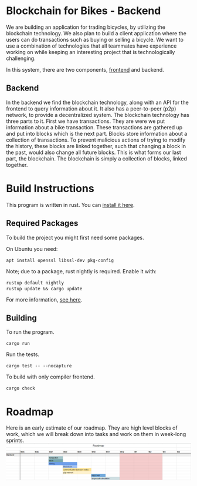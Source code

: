 # Blockchain for Bikes - Backend
We are building an application for trading bicycles, by utilizing the blockchain technology. We also plan to build a client application where the users can do transactions such as buying or selling a bicycle. We want to use a combination of technologies that all teammates have experience working on while keeping an interesting project that is technologically challenging.

In this system, there are two components, [frontend](https://github.com/SEP-G5/Mobile-Client) and backend.

## Backend
In the backend we find the blockchain technology, along with an API for the frontend to query information about it. It also has a peer-to-peer (p2p) network, to provide a decentralized system. The blockchain technology has three parts to it. First we have transactions. They are were we put information about a bike transaction. These transactions are gathered up and put into blocks which is the next part. Blocks store information about a collection of transactions. To prevent malicious actions of trying to modify the history, these blocks are linked together, such that changing a block in the past, would also change all future blocks. This is what forms our last part, the blockchain. The blockchain is simply a collection of blocks, linked together.


# Build Instructions
This program is written in rust. You can [install it here](https://www.rust-lang.org/tools/install).

## Required Packages
To build the project you might first need some packages.

On Ubuntu you need:
``` shell
apt install openssl libssl-dev pkg-config
```

Note; due to a package, rust nightly is required. Enable it with:
``` shell
rustup default nightly
rustup update && cargo update
```
For more information, [see here](https://rocket.rs/v0.4/guide/getting-started/).

## Building
To run the program.
``` shell
cargo run
```
Run the tests.
``` shell
cargo test -- --nocapture
```
To build with only compiler frontend.
``` shell
cargo check
```

# Roadmap
Here is an early estimate of our roadmap. They are high level blocks of work, which we will break down into tasks and work on them in week-long sprints.
![img](https://github.com/SEP-G5/Backend/blob/master/res/roadmap.png)
